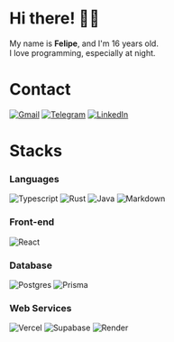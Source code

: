 # Hi there! 👋🏻

My name is **Felipe**, and I'm 16 years old.  
I love programming, especially at night.

# Contact
[![Gmail](https://img.shields.io/badge/Gmail-D14836?style=for-the-badge&logo=gmail&logoColor=white)][Gmail]
[![Telegram](https://img.shields.io/badge/Telegram-2CA5E0?style=for-the-badge&logo=telegram&logoColor=white)][Telegram]
[![LinkedIn](https://img.shields.io/badge/LinkedIn-0077B5?style=for-the-badge&logo=linkedin&logoColor=white)][Linkedin]

# Stacks
### Languages
![Typescript](https://img.shields.io/badge/TypeScript-007ACC?style=for-the-badge)
![Rust](https://img.shields.io/badge/Rust-B94700?style=for-the-badge)
![Java](https://img.shields.io/badge/Java-ED8B00?style=for-the-badge)
![Markdown](https://img.shields.io/badge/Markdown-000000?style=for-the-badge)

### Front-end
![React](https://img.shields.io/badge/React-61DAFB?style=for-the-badge)

### Database
![Postgres](https://img.shields.io/badge/PostgreSQL-316192?style=for-the-badge)
![Prisma](https://img.shields.io/badge/Prisma-3982CE?style=for-the-badge)

### Web Services
![Vercel](https://img.shields.io/badge/Vercel-000000?style=for-the-badge)
![Supabase](https://img.shields.io/badge/Supabase-3cb179?style=for-the-badge)
![Render](https://img.shields.io/badge/Render-4351E8?style=for-the-badge)

<br/>

[Website]: https://felpofo.vercel.app
[Gmail]: https://felpofo.vercel.app/contact
[Linkedin]: https://linkedin.com/in/felpofo
[Telegram]: https://t.me/felpofo

